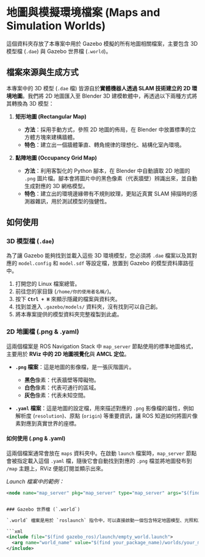 # 地圖與模擬環境檔案 (Maps and Simulation Worlds)

這個資料夾存放了本專案中用於 Gazebo 模擬的所有地圖相關檔案，主要包含 3D 模型檔 (`.dae`) 與 Gazebo 世界檔 (`.world`)。

## 檔案來源與生成方式

本專案中的 3D 模型 (`.dae` 檔) 皆源自於**實體機器人透過 SLAM 技術建立的 2D 環境地圖**。我們將 2D 地圖匯入至 Blender 3D 建模軟體中，再透過以下兩種方式將其轉換為 3D 模型：

1.  **矩形地圖 (Rectangular Map)**
    * **方法**：採用手動方式，參照 2D 地圖的佈局，在 Blender 中放置標準的立方體方塊來建構牆體。
    * **特色**：建立出一個牆體筆直、轉角規律的理想化、結構化室內環境。

2.  **點陣地圖 (Occupancy Grid Map)**
    * **方法**：利用客製化的 Python 腳本，在 Blender 中自動讀取 2D 地圖的 `.png` 圖片檔。腳本會將圖片中的黑色像素（代表牆壁）辨識出來，並自動生成對應的 3D 網格模型。
    * **特色**：建立出的環境邊緣帶有不規則紋理，更貼近真實 SLAM 掃描時的感測器雜訊，用於測試模型的強健性。

## 如何使用

### 3D 模型檔 (`.dae`)

為了讓 Gazebo 能夠找到並載入這些 3D 環境模型，您必須將 `.dae` 檔案以及其對應的 `model.config` 和 `model.sdf` 等設定檔，放置到 Gazebo 的模型資料庫路徑中。

1.  打開您的 Linux 檔案總管。
2.  前往您的家目錄 (`/home/你的使用者名稱/`)。
3.  按下 **`Ctrl + H`** 來顯示隱藏的檔案與資料夾。
4.  找到並進入 `.gazebo/models/` 資料夾，沒有找到可以自己創。
5.  將本專案提供的模型資料夾完整複製到此處。

### 2D 地圖檔 (.png & .yaml)

這兩個檔案是 ROS Navigation Stack 中 `map_server` 節點使用的標準地圖格式，主要用於 **RViz 中的 2D 地圖視覺化**與 **AMCL 定位**。

* **`.png` 檔案**：這是地圖的影像檔，是一張灰階圖片。
    * **黑色**像素：代表牆壁等障礙物。
    * **白色**像素：代表可通行的區域。
    * **灰色**像素：代表未知空間。

* **`.yaml` 檔案**：這是地圖的設定檔，用來描述對應的 `.png` 影像檔的屬性，例如解析度 (`resolution`)、原點 (`origin`) 等重要資訊，讓 ROS 知道如何將圖片像素對應到真實世界的座標。

#### **如何使用 (.png & .yaml)**
這兩個檔案通常會放在 `maps` 資料夾中。在啟動 `launch` 檔案時，`map_server` 節點會被指定載入這個 `.yaml` 檔，隨後它會自動找到對應的 `.png` 檔並將地圖發布到 `/map` 主題上，RViz 便能訂閱並顯示出來。

*Launch 檔案中的範例：*
```xml
<node name="map_server" pkg="map_server" type="map_server" args="$(find your_package_name)/maps/your_map.yaml" />


### Gazebo 世界檔 (`.world`)

`.world` 檔案是用於 `roslaunch` 指令中，可以直接啟動一個包含特定地圖模型、光照和其他物理設定的 Gazebo 模擬環境。您通常會在專案的 `launch` 資料夾中看到它們被引用。

```xml
<include file="$(find gazebo_ros)/launch/empty_world.launch">
  <arg name="world_name" value="$(find your_package_name)/worlds/your_map.world"/>
</include>

